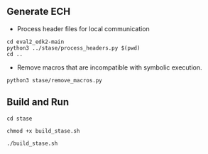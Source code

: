 
## Generate ECH
- Process header files for local communication
```
cd eval2_edk2-main
python3 ../stase/process_headers.py $(pwd)
cd ..
```

- Remove macros that are incompatible with symbolic execution.
```
python3 stase/remove_macros.py
```
## Build and Run

`cd stase`

`chmod +x build_stase.sh`

`./build_stase.sh`

